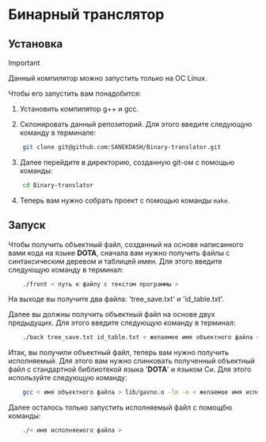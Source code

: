 # Бинарный транслятор
## Установка

> [!IMPORTANT]
> Данный компилятор можно запустить только на ОС Linux.

Чтобы его запустить вам понадобится:

1) Установить компилятор g++ и gcc.

2) Склонировать данный репозиторий. Для этого введите следующую команду в терминале:
``` bash
    git clone git@github.com:SANEKDASH/Binary-translator.git
```
3) Далее перейдите в директорию, созданную git-ом с помощью команды:
``` bash
    cd Binary-translator
```
4) Теперь вам нужно собрать проект с помощью команды `make`.

## Запуск
Чтобы получить объектный файл, созданный на основе написанного вами кода на языке __DOTA__,
сначала вам нужно получить файлы с синтаксическим деревом и таблицей имен. Для этого введите
следующую команду в терминал:
``` bash
    ./front < путь к файлу с текстом программы >
```
На выходе вы получите два файла: 'tree_save.txt' и 'id_table.txt'.

Далее вы должны получить объектный файл на основе двух предыдущих.
Для этого введите следующую команду в терминал:
``` bash
    ./back tree_save.txt id_table.txt < желаемое имя объектного файла >
```

Итак, вы получили объектный файл, теперь вам нужно получить исполняемый.
Для этого вам нужно слинковать полученный объектный файл с стандартной библиотекой языка '__DOTA__' и языком Си. Для этого используйте следующую команду:
``` bash
    gcc < имя объектного файла > lib/gavno.o -lm -o < желаемое имя исполняемого файла >
```

Далее осталось только запустить исполняемый файл с помощбю команды:
``` bash
    ./< имя исполняеиого файла >
```
